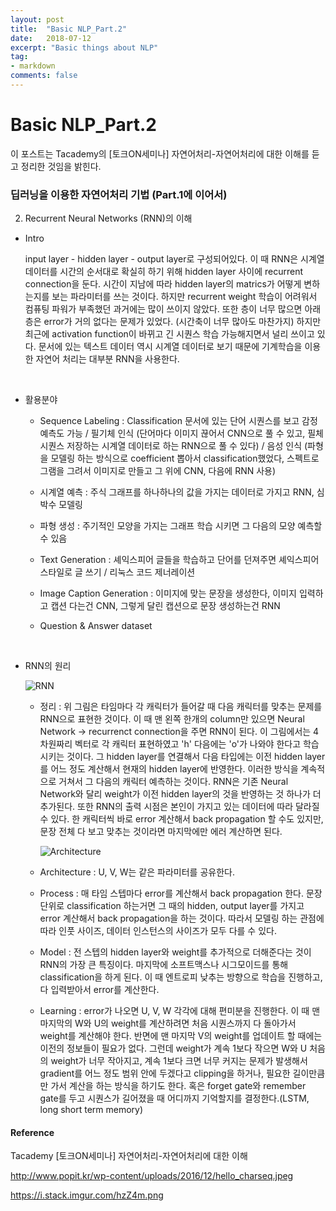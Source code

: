 ```yaml
---
layout: post
title:  "Basic NLP_Part.2"
date:   2018-07-12
excerpt: "Basic things about NLP"
tag:
- markdown 
comments: false
---
```

# **Basic NLP**_Part.2

이 포스트는 Tacademy의 [토크ON세미나] 자연어처리-자연어처리에 대한 이해를 듣고 정리한 것임을 밝힌다.

### **딥러닝을 이용한 자연어처리 기법 (Part.1에 이어서)**

2) Recurrent Neural Networks (RNN)의 이해 

* Intro

  input layer - hidden layer - output layer로 구성되어있다. 이 때 RNN은 시계열 데이터를 시간의 순서대로  확실히 하기 위해 hidden layer 사이에 recurrent connection을 둔다. 시간이 지남에 따라 hidden layer의 matrics가 어떻게 변하는지를 보는 파라미터를 쓰는 것이다. 하지만 recurrent weight 학습이 어려워서 컴퓨팅 파워가 부족했던 과거에는 많이 쓰이지 않았다. 또한 층이 너무 많으면 아래 층은 error가 거의 없다는 문제가 있었다. (시간축이 너무 많아도 마찬가지) 하지만 최근에 activation function이 바뀌고 긴 시퀀스 학습 가능해지면서 널리 쓰이고 있다. 문서에 있는 텍스트 데이터 역시 시계열 데이터로 보기 때문에 기계학습을 이용한 자연어 처리는 대부분 RNN을 사용한다.

  ​


* 활용분야

  * Sequence Labeling : Classification 문서에 있는 단어 시퀀스를 보고 감정 예측도 가능 / 필기체 인식 (단어마다 이미지 끊어서 CNN으로 풀 수 있고, 필체 시퀀스 저장하는 시계열 데이터로 하는 RNN으로 풀 수 있다) / 음성 인식 (파형을 모델링 하는 방식으로 coefficient 뽑아서 classification했었다, 스펙트로그램을 그려서 이미지로 만들고 그 위에 CNN, 다음에 RNN 사용)

  * 시계열 예측 : 주식 그래프를 하나하나의 값을 가지는 데이터로 가지고 RNN, 심박수 모델링

  * 파형 생성 : 주기적인 모양을 가지는 그래프 학습 시키면 그 다음의 모양 예측할 수 있음

  * Text Generation : 셰익스피어 글들을 학습하고 단어를 던져주면 셰익스피어 스타일로 글 쓰기 / 리눅스 코드 제너레이션

  * Image Caption Generation : 이미지에 맞는 문장을 생성한다, 이미지 입력하고 캡션 다는건 CNN, 그렇게 달린 캡션으로 문장 생성하는건 RNN

  * Question & Answer dataset

    ​

* RNN의 원리

  ![RNN](http://www.popit.kr/wp-content/uploads/2016/12/hello_charseq.jpeg)

  * 정리 : 위 그림은 타임마다 각 캐릭터가 들어갈 때 다음 캐릭터를 맞추는 문제를 RNN으로 표현한 것이다. 이 때 맨 왼쪽 한개의 column만 있으면 Neural Network -> recurrenct connection을 주면 RNN이 된다. 이 그림에서는 4차원짜리 벡터로 각 캐릭터 표현하였고 'h' 다음에는 'o'가 나와야 한다고 학습시키는 것이다. 그 hidden layer를 연결해서 다음 타입에는 이전 hidden layer를 어느 정도 계산해서 현재의 hidden layer에 반영한다. 이러한 방식을 계속적으로 거쳐서 그 다음의 캐릭터 예측하는 것이다. RNN은 기존 Neural Network와 달리 weight가 이전 hidden layer의 것을 반영하는 것 하나가 더 추가된다. 또한 RNN의 출력 시점은 본인이 가지고 있는 데이터에 따라 달라질 수 있다. 한 캐릭터씩 바로 error 계산해서 back propagation 할 수도 있지만, 문장 전체 다 보고 맞추는 것이라면 마지막에만 에러 계산하면 된다.

    ![Architecture](https://i.stack.imgur.com/hzZ4m.png)

  * Architecture : U, V, W는 같은 파라미터를 공유한다.

  * Process : 매 타임 스텝마다 error를 계산해서 back propagation 한다. 문장 단위로 classification 하는거면 그 때의 hidden, output layer를 가지고 error 계산해서 back propagation을 하는 것이다. 따라서 모델링 하는 관점에 따라 인풋 사이즈, 데이터 인스턴스의 사이즈가 모두 다를 수 있다.

  * Model : 전 스텝의 hidden layer와 weight를 추가적으로 더해준다는 것이 RNN의 가장 큰 특징이다. 마지막에 소프트맥스나 시그모이드를 통해 classification을 하게 된다. 이 때 엔트로피 낮추는 방향으로 학습을 진행하고, 다 입력받아서 error를 계산한다.

  * Learning : error가 나오면 U, V, W 각각에 대해 편미분을 진행한다. 이 때 맨 마지막의 W와 U의 weight를 계산하려면 처음 시퀀스까지 다 돌아가서 weight를 계산해야 한다. 반면에 맨 마지막 V의 weight를 업데이트 할 때에는 이전의 정보들이 필요가 없다. 그런데 weight가 계속 1보다 작으면 W와 U 처음의 weight가 너무 작아지고, 계속 1보다 크면 너무 커지는 문제가 발생해서 gradient를 어느 정도 범위 안에 두겠다고 clipping을 하거나, 필요한 길이만큼만 가서 계산을 하는 방식을 하기도 한다. 혹은 forget gate와 remember gate를 두고 시퀀스가 길어졌을 때 어디까지 기억할지를 결정한다.(LSTM, long short term memory)





#### **Reference** ####
 Tacademy [토크ON세미나] 자연어처리-자연어처리에 대한 이해

http://www.popit.kr/wp-content/uploads/2016/12/hello_charseq.jpeg

https://i.stack.imgur.com/hzZ4m.png